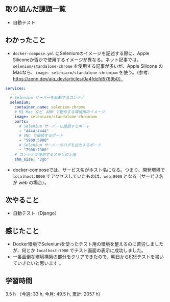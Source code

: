 ## 取り組んだ課題一覧
- 自動テスト

## わかったこと
- `docker-compose.yml` にSeleniumのイメージを記述する際に、Apple Siliconeか否かで使用するイメージが異なる。ネット記事では、`selenium/standalone-chrome` を使用する記事が多いが、Apple Silicone のMacなら、`image: seleniarm/standalone-chromium` を使う。（参考: https://zenn.dev/aiq_dev/articles/0a4fdcfd5769b0）

```yml
services:
  ...
  # Selenium サーバーを起動するコンテナ
  selenium:
    container_name: selenium-chrome
    # M1 Mac など　ARM で動作する環境用のイメージ
    image: seleniarm/standalone-chromium
    ports:
      # Selenium サーバーに接続するポート
      - "4444:4444"
      # VNC で接続するポート
      - "5900:5900"
      # Selenium サーバーのログを出力するポート
      - "7900:7900"
    # コンテナが使用するメモリの上限
    shm_size: "2gb"
```    
- docker-composeでは、サービス名がホスト名になる。つまり、開発環境で `localhost:8000` でアクセスしていたものは、`web:8000` となる（サービス名が web の場合）。
    
## 次やること
- 自動テスト（Django）
    
## 感じたこと
- Docker環境でSeleniumを使ったテスト用の環境を整えるのに苦労しましたが、何とか `localhost:7900` でテスト画面の表示に成功しました。 
- 一番面倒な環境構築の部分をクリアできたので、明日からE2Eテストを書いていきたいと思います 。     
    
## 学習時間
3.5 h （今週: 33 h, 今月: 49.5 h, 累計: 2057 h）